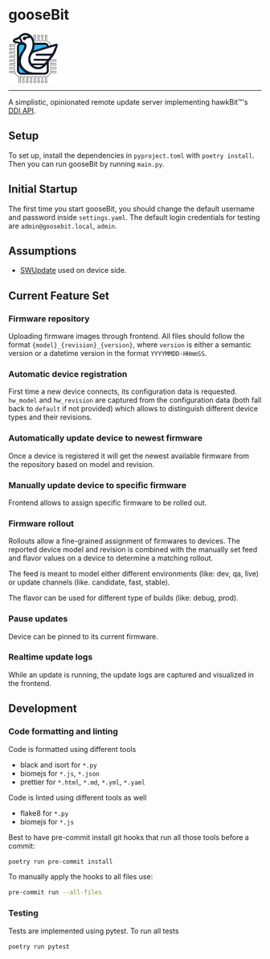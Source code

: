 # gooseBit

<img src="docs/img/goosebit-logo.png" style="width: 100px; height: 100px; display: block;">

---

A simplistic, opinionated remote update server implementing hawkBit™'s [DDI API](https://eclipse.dev/hawkbit/apis/ddi_api/).

## Setup

To set up, install the dependencies in `pyproject.toml` with `poetry install`. Then you can run gooseBit by running `main.py`.

## Initial Startup

The first time you start gooseBit, you should change the default username and password inside `settings.yaml`.
The default login credentials for testing are `admin@goosebit.local`, `admin`.

## Assumptions

-   [SWUpdate](https://swupdate.org) used on device side.

## Current Feature Set

### Firmware repository

Uploading firmware images through frontend. All files should follow the format `{model}_{revision}_{version}`, where
`version` is either a semantic version or a datetime version in the format `YYYYMMDD-HHmmSS`.

### Automatic device registration

First time a new device connects, its configuration data is requested. `hw_model` and `hw_revision` are captured from
the configuration data (both fall back to `default` if not provided) which allows to distinguish different device
types and their revisions.

### Automatically update device to newest firmware

Once a device is registered it will get the newest available firmware from the repository based on model and revision.

### Manually update device to specific firmware

Frontend allows to assign specific firmware to be rolled out.

### Firmware rollout

Rollouts allow a fine-grained assignment of firmwares to devices. The reported device model and revision is combined
with the manually set feed and flavor values on a device to determine a matching rollout.

The feed is meant to model either different environments (like: dev, qa, live) or update channels (like. candidate,
fast, stable).

The flavor can be used for different type of builds (like: debug, prod).

### Pause updates

Device can be pinned to its current firmware.

### Realtime update logs

While an update is running, the update logs are captured and visualized in the frontend.

## Development

### Code formatting and linting

Code is formatted using different tools

-   black and isort for `*.py`
-   biomejs for `*.js`, `*.json`
-   prettier for `*.html`, `*.md`, `*.yml`, `*.yaml`

Code is linted using different tools as well

-   flake8 for `*.py`
-   biomejs for `*.js`

Best to have pre-commit install git hooks that run all those tools before a commit:

```bash
poetry run pre-commit install
```

To manually apply the hooks to all files use:

```bash
pre-commit run --all-files
```

### Testing

Tests are implemented using pytest. To run all tests

```bash
poetry run pytest
```
